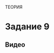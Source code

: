 <span class="space">ТЕОРИЯ</space>
# Задание 9

## Видео
<videogallery>
<a id="videobox" href="https://youtu.be/f4pLo4lOCIM" data-title="Все НОВЫЕ задания 9 ЕГЭ 2022 Профиль с сайта Mathege" data-img="https://raw.githubusercontent.com/BlueRect/egelib-content/main/img/f4pLo4lOCIM-HQ.jpg" data-length="2:35:50" data-author="Школа Пифагора ЕГЭ по математике"></a>
</videogallery>
